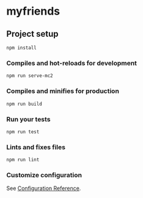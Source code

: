 # myfriends

## Project setup
```
npm install
```

### Compiles and hot-reloads for development
```
npm run serve-mc2
```

### Compiles and minifies for production
```
npm run build
```

### Run your tests
```
npm run test
```

### Lints and fixes files
```
npm run lint
```

### Customize configuration
See [Configuration Reference](https://cli.vuejs.org/config/).
